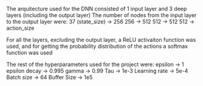 The arquitecture used for the DNN consisted of 1 input layer and  3 deep layers (including the output layer)
The number of nodes from the input layer to the output layer were:
  37 (state_size) -> 256
  256 -> 512
  512 -> 512
  512 -> action_size
  
For all the layers, excluding the output layer, a ReLU activaiton function was used, and for getting the probability distribution of the actions a softmax function was used

The rest of the hyperparameters used for the project were:
  epsilon -> 1
  epsilon decay -> 0.995
  gamma -> 0.99
  Tau -> 1e-3
  Learning rate -> 5e-4
  Batch size -> 64
  Buffer Size -> 1e5
